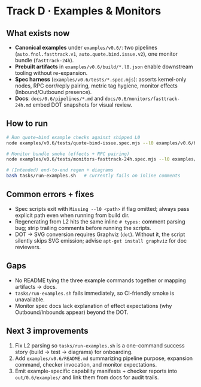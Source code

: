 # Track D · Examples & Monitors

## What exists now
- **Canonical examples** under `examples/v0.6/`: two pipelines (`auto.fnol.fasttrack.v1`, `auto.quote.bind.issue.v2`), one monitor bundle (`fasttrack-24h`).
- **Prebuilt artifacts** in `examples/v0.6/build/*.l0.json` enable downstream tooling without re-expansion.
- **Spec harness** (`examples/v0.6/tests/*.spec.mjs`): asserts kernel-only nodes, RPC corr/reply pairing, metric tag hygiene, monitor effects (Inbound/Outbound presence).
- **Docs**: `docs/0.6/pipelines/*.md` and `docs/0.6/monitors/fasttrack-24h.md` embed DOT snapshots for visual review.

## How to run
```bash
# Run quote→bind example checks against shipped L0
node examples/v0.6/tests/quote-bind-issue.spec.mjs --l0 examples/v0.6/build/auto.quote.bind.issue.v2.l0.json

# Monitor bundle smoke (effects + RPC pairing)
node examples/v0.6/tests/monitors-fasttrack-24h.spec.mjs --l0 examples/v0.6/build/monitors.fasttrack-24h.l0.json

# (Intended) end-to-end regen + diagrams
bash tasks/run-examples.sh   # currently fails on inline comments
```

## Common errors + fixes
- Spec scripts exit with `Missing --l0 <path>` if flag omitted; always pass explicit path even when running from build dir.
- Regenerating from L2 hits the same inline `# types:` comment parsing bug; strip trailing comments before running the scripts.
- DOT → SVG conversion requires Graphviz (`dot`). Without it, the script silently skips SVG emission; advise `apt-get install graphviz` for doc reviewers.

## Gaps
- No README tying the three example commands together or mapping artifacts → docs.
- `tasks/run-examples.sh` fails immediately, so CI-friendly smoke is unavailable.
- Monitor spec docs lack explanation of effect expectations (why Outbound/Inbounds appear) beyond the DOT.

## Next 3 improvements
1. Fix L2 parsing so `tasks/run-examples.sh` is a one-command success story (build → test → diagrams) for onboarding.
2. Add `examples/v0.6/README.md` summarizing pipeline purpose, expansion command, checker invocation, and monitor expectations.
3. Emit example-specific capability manifests + checker reports into `out/0.6/examples/` and link them from docs for audit trails.
